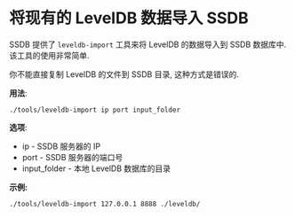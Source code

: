 # 将现有的 LevelDB 数据导入 SSDB

SSDB 提供了 ```leveldb-import``` 工具来将 LevelDB 的数据导入到 SSDB 数据库中. 该工具的使用非常简单.

<div class="alert alert-info">你不能直接复制 LevelDB 的文件到 SSDB 目录, 这种方式是错误的.</div>

__用法__:

	./tools/leveldb-import ip port input_folder

__选项__:

* ip - SSDB 服务器的 IP
* port - SSDB 服务器的端口号
* input_folder - 本地 LevelDB 数据库的目录

__示例:__

	./tools/leveldb-import 127.0.0.1 8888 ./leveldb/
